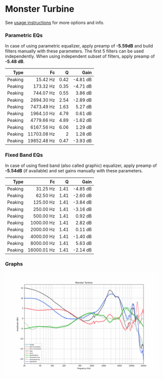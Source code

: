 # Monster Turbine
See [usage instructions](https://github.com/jaakkopasanen/AutoEq#usage) for more options and info.

### Parametric EQs
In case of using parametric equalizer, apply preamp of **-5.59dB** and build filters manually
with these parameters. The first 5 filters can be used independently.
When using independent subset of filters, apply preamp of **-5.48 dB**.

| Type    | Fc          |    Q | Gain     |
|--------:|------------:|-----:|---------:|
| Peaking | 15.42 Hz    | 0.42 | -4.81 dB |
| Peaking | 173.32 Hz   | 0.35 | -4.71 dB |
| Peaking | 744.07 Hz   | 0.55 | 3.86 dB  |
| Peaking | 2894.30 Hz  | 2.54 | -2.89 dB |
| Peaking | 7473.49 Hz  | 1.63 | 5.27 dB  |
| Peaking | 1964.10 Hz  | 4.79 | 0.61 dB  |
| Peaking | 4779.66 Hz  | 4.89 | -1.62 dB |
| Peaking | 6167.56 Hz  | 6.06 | 1.29 dB  |
| Peaking | 11703.08 Hz | 2    | 1.28 dB  |
| Peaking | 19852.48 Hz | 0.47 | -3.93 dB |

### Fixed Band EQs
In case of using fixed band (also called graphic) equalizer, apply preamp of **-5.54dB**
(if available) and set gains manually with these parameters.

| Type    | Fc          |    Q | Gain     |
|--------:|------------:|-----:|---------:|
| Peaking | 31.25 Hz    | 1.41 | -4.85 dB |
| Peaking | 62.50 Hz    | 1.41 | -2.60 dB |
| Peaking | 125.00 Hz   | 1.41 | -3.84 dB |
| Peaking | 250.00 Hz   | 1.41 | -3.16 dB |
| Peaking | 500.00 Hz   | 1.41 | 0.92 dB  |
| Peaking | 1000.00 Hz  | 1.41 | 2.82 dB  |
| Peaking | 2000.00 Hz  | 1.41 | 0.11 dB  |
| Peaking | 4000.00 Hz  | 1.41 | -1.40 dB |
| Peaking | 8000.00 Hz  | 1.41 | 5.63 dB  |
| Peaking | 16000.01 Hz | 1.41 | -2.14 dB |

### Graphs
![](./Monster%20Turbine.png)